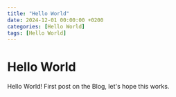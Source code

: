 ```yaml
---
title: "Hello World"
date: 2024-12-01 00:00:00 +0200
categories: [Hello World]
tags: [Hello World]
---
```


# Hello World

Hello World! First post on the Blog, let's hope this works.